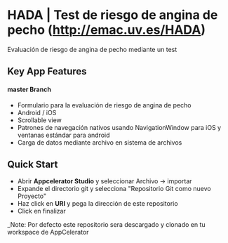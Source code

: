 HADA | Test de riesgo de angina de pecho (http://emac.uv.es/HADA)
=======================


Evaluación de riesgo de angina de pecho mediante un test

Key App Features 
----------------

#### master Branch
+ Formulario para la evaluación de riesgo de angina de pecho
+ Android / iOS
+ Scrollable view
+ Patrones de navegación nativos usando NavigationWindow para iOS y ventanas estándar para android
+ Carga de datos mediante archivo en sistema de archivos

Quick Start
-----------
+ Abrir **Appcelerator Studio** y seleccionar Archivo -> importar
+ Expande el directorio git y selecciona "Repositorio Git como nuevo Proyecto"
+ Haz click en **URI** y pega la dirección de este repositorio
+ Click en finalizar

_Note: Por defecto este repositorio sera descargado y clonado en tu workspace de AppCelerator